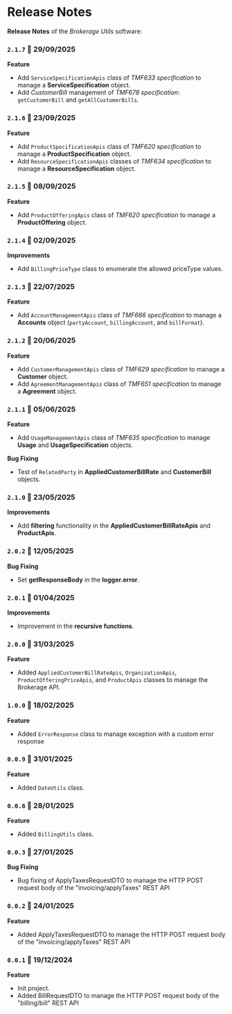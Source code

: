 # Release Notes

**Release Notes** of the *Brokerage Utils* software:

### <code>2.1.7</code> :calendar: 29/09/2025
**Feature**
* Add `ServiceSpecificationApis` class of *TMF633 specification* to manage a **ServiceSpecification** object.
* Add *CustomerBill* management of *TMF678 specification*: `getCustomerBill` and `getAllCustomerBills`.


### <code>2.1.6</code> :calendar: 23/09/2025
**Feature**
* Add `ProductSpecificationApis` class of *TMF620 specification* to manage a **ProductSpecification** object.
* Add `ResourceSpecificationApis` classes of *TMF634 specification* to manage a **ResourceSpecification** object.


### <code>2.1.5</code> :calendar: 08/09/2025
**Feature**
* Add `ProductOfferingApis` class of *TMF620 specification* to manage a **ProductOffering** object.

### <code>2.1.4</code> :calendar: 02/09/2025
**Improvements**
* Add `BillingPriceType` class to enumerate the allowed priceType values.

### <code>2.1.3</code> :calendar: 22/07/2025
**Feature**
* Add `AccountManagementApis` class of *TMF666 specification* to manage a **Accounts** object (`partyAccount`, `billingAccount`, and `billFormat`).


### <code>2.1.2</code> :calendar: 20/06/2025
**Feature**
* Add `CustomerManagementApis` class of *TMF629 specification* to manage a **Customer** object.
* Add `AgreementManagementApis` class of *TMF651 specification* to manage a **Agreement** object.


### <code>2.1.1</code> :calendar: 05/06/2025
**Feature**
* Add `UsageManagementApis` class of *TMF635 specification* to manage **Usage** and **UsageSpecification** objects.

**Bug Fixing**
* Test of `RelatedParty` in **AppliedCustomerBillRate** and **CustomerBill** objects.


### <code>2.1.0</code> :calendar: 23/05/2025
**Improvements**
* Add **filtering** functionality in the **AppliedCustomerBillRateApis** and **ProductApis**.


### <code>2.0.2</code> :calendar: 12/05/2025
**Bug Fixing**
* Set **getResponseBody** in the **logger.error**.


### <code>2.0.1</code> :calendar: 01/04/2025
**Improvements**
* Improvement in the **recursive functions**.


### <code>2.0.0</code> :calendar: 31/03/2025
**Feature**
* Added `AppliedCustomerBillRateApis`, `OrganizationApis`, `ProductOfferingPriceApis`, and `ProductApis` classes to manage the Brokerage API.

### <code>1.0.0</code> :calendar: 18/02/2025
**Feature**
* Added `ErrorResponse` class to manage exception with a custom error response

### <code>0.0.9</code> :calendar: 31/01/2025
**Feature**
* Added `DateUtils` class.


### <code>0.0.6</code> :calendar: 28/01/2025
**Feature**
* Added `BillingUtils` class.

### <code>0.0.3</code> :calendar: 27/01/2025
**Bug Fixing**
* Bug fixing of ApplyTaxesRequestDTO to manage the HTTP POST request body of the "invoicing/applyTaxes" REST API


### <code>0.0.2</code> :calendar: 24/01/2025
**Feature**
* Added ApplyTaxesRequestDTO to manage the HTTP POST request body of the "invoicing/applyTaxes" REST API


### <code>0.0.1</code> :calendar: 19/12/2024
**Feature**
* Init project.
* Added BillRequestDTO to manage the HTTP POST request body of the "billing/bill" REST API

